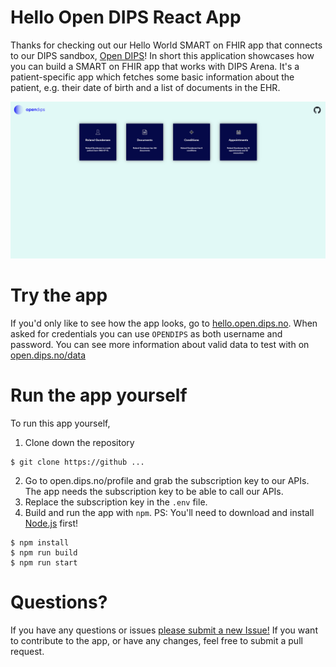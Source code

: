 # Hello Open DIPS React App

Thanks for checking out our Hello World SMART on FHIR app that connects to our
DIPS sandbox, [Open DIPS](https://open.dips.no)! In short this application
showcases how you can build a SMART on FHIR app that works with DIPS Arena.
It's a patient-specific app which fetches some basic information about the
patient, e.g. their date of birth and a list of documents in the EHR. 

![Screenshot of the app](public/screenshot.png)

# Try the app

If you'd only like to see how the app looks, go to
[hello.open.dips.no](https://hello.open.dips.no). When asked for credentials you
can use `OPENDIPS` as both username and password. You can see more information 
about valid data to test with on [open.dips.no/data](https://open.dips.no/data) 

# Run the app yourself

To run this app yourself, 

1. Clone down the repository 

``` 
$ git clone https://github ... 
```

2. Go to open.dips.no/profile and grab the subscription key to our APIs. The
	 app needs the subscription key to be able to call our APIs. 
3. Replace the subscription key in the `.env` file. 
4. Build and run the app with `npm`. PS: You'll need to download and install [Node.js](https://nodejs.org/en/) first! 

```
$ npm install
$ npm run build
$ npm run start 
``` 

# Questions? 

If you have any questions or issues [please submit a new Issue!](https://github.com/DIPSAS/hello-open-dips/issues/new/choose)
If you want to contribute to the app, or have any changes, feel free to submit a pull request. 